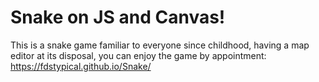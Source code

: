 # Snake on JS and Canvas!
This is a snake game familiar to everyone since childhood, having a map editor at its disposal, you can enjoy the game by appointment: https://fdstypical.github.io/Snake/
